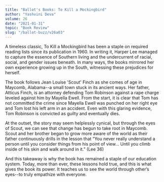 ```yaml
---
title: "Ballot's Books: To Kill a Mockingbird"
author: "Yashvini Deva"
volume: 26
date: "2021-01-31"
topic: "Book Review"
slug: "/ballot-buzz/v26a03"
---
```


A timeless classic, To Kill a Mockingbird has been a staple on required reading lists since its publication in 1960. In writing it, Harper Lee managed to capture the essence of Southern living and the undercurrent of racial, social, and gender issues beneath. In many ways, the books mirrored her own experience growing up in the South, witnessing these prejudices for herself.

The book follows Jean Louise 'Scout' Finch as she comes of age in Maycomb, Alabama--a small town stuck in its ancient ways. Her father, Atticus Finch, is an attorney defending Tom Robinson against a rape charge leveled against him by Mayella Ewell. From the start, it is clear that Tom has not committed the crime since Mayella Ewell was punched on her right eye and Tom lost his left arm in an accident. Even with this glaring evidence, Tom Robinson is convicted as guilty and eventually dies.

At the outset, the story may seem helplessly cynical, but through the eyes of Scout, we can see that change has begun to take root in Maycomb. Scout and her brother began to grow more aware of the world as their father continuously drills in the lesson that “You never really understand a person until you consider things from his point of view... Until you climb inside of his skin and walk around in it.” (Lee 36)

And this takeaway is why the book has remained a staple of our education system. Today, more than ever, these lessons hold true, and this is what gives the book its power. It teaches us to see the world through other’s eyes--to truly empathize with everyone.